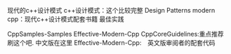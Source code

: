 现代的c++设计模式
c++设计模式：这个比较完整
Design Patterns modern cpp：现代c++设计模式配套书籍
最佳实践

CppSamples-Samples
Effective-Modern-Cpp
CppCoreGuidelines:重点推荐刷这个吧. 中文版在这里
Effective-Modern-Cpp:　英文版审阅者的配套代码
